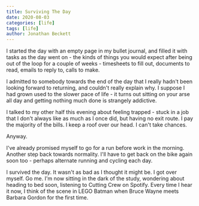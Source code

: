 ```yaml
---
title: Surviving The Day
date: 2020-08-03
categories: [life]
tags: [life]
author: Jonathan Beckett
---
```


I started the day with an empty page in my bullet journal, and filled it with tasks as the day went on - the kinds of things you would expect after being out of the loop for a couple of weeks - timesheets to fill out, documents to read, emails to reply to, calls to make.

I admitted to somebody towards the end of the day that I really hadn't been looking forward to returning, and couldn't really explain why. I suppose I had grown used to the slower pace of life - it turns out sitting on your arse all day and getting nothing much done is strangely addictive.

I talked to my other half this evening about feeling trapped - stuck in a job that I don't always like as much as I once did, but having no exit route. I pay the majority of the bills. I keep a roof over our head. I can't take chances.

Anyway.

I've already promised myself to go for a run before work in the morning. Another step back towards normality. I'll have to get back on the bike again soon too - perhaps alternate running and cycling each day.

I survived the day. It wasn't as bad as I thought it might be. I got over myself. Go me. I'm now sitting in the dark of the study, wondering about heading to bed soon, listening to Cutting Crew on Spotify. Every time I hear it now, I think of the scene in LEGO Batman when Bruce Wayne meets Barbara Gordon for the first time.